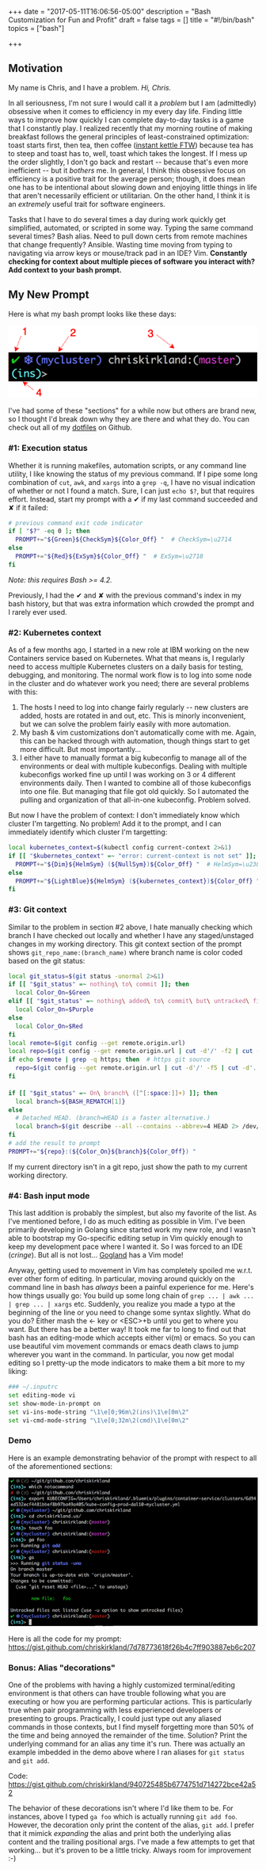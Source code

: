 +++
date = "2017-05-11T16:06:56-05:00"
description = "Bash Customization for Fun and Profit"
draft = false
tags = []
title = "#!/bin/bash"
topics = ["bash"]

+++
## Motivation

My name is Chris, and I have a problem. _Hi, Chris._

In all seriousness, I'm not sure I would call it a _problem_ but I am (admittedly) obsessive when it comes to efficiency in my every day life.
Finding little ways to improve how quickly I can complete day-to-day tasks is a game that I constantly play.  I realized recently that my morning
routine of making breakfast follows the general principles of least-constrained optimization: toast starts first,
then tea, then coffee ([instant kettle FTW](https://www.amazon.com/Panasonic-NC-EH40PC-4-2-Quart-Temperature-Selector/dp/B0013O4DOG/ref=sr_1_4?ie=UTF8&qid=1494557570&sr=8-4&keywords=japanese+kettle+instant))
because tea has to steep and toast has to, well, toast which takes the longest.  If I mess up the order slightly, I don't go back and restart -- because that's even more inefficient --
but it _bothers_ me.  In general, I think this obsessive focus on efficiency is a positive trait for the average person; though, it does mean one has to be intentional about slowing down and enjoying
little things in life that aren't necessarily efficient or utilitarian.  On the other hand, I think it is an _extremely_ useful trait for software engineers.

Tasks that I have to do several times a day during work quickly get simplified, automated, or scripted in some way.  Typing the same command several times? Bash alias.  Need to pull down certs from
remote machines that change frequently? Ansible.  Wasting time moving from typing to navigating via arrow keys or mouse/track pad in an IDE?  Vim.  **Constantly checking for context about multiple
pieces of software you interact with?  Add context to your bash prompt.**

## My New Prompt

Here is what my bash prompt looks like these days:

<center>
<img src="/bash-customization/base-annotated.png" alt="bash prompt" />
</center>

I've had some of these "sections" for a while now but others are brand new, so I thought I'd break down why they are there and what they do.  You can check out all of my
[dotfiles](https://github.com/chriskirkland/dotfiles) on Github.

### \#1: Execution status

Whether it is running makefiles, automation scripts, or any command line utility, I like knowing the status of my previous command.  If I pipe some long combination of
`cut`, `awk`, and `xargs` into a `grep -q`, I have no visual indication of whether or not I found a match.  Sure, I can just `echo $?`, but that requires effort.
Instead, start my prompt with a &#x2714; if my last command succeeded and  &#x2718; if it failed:

```bash
# previous command exit code indicator
if [ "$?" -eq 0 ]; then
  PROMPT+="${Green}${CheckSym}${Color_Off} "  # CheckSym=\u2714
else
  PROMPT+="${Red}${ExSym}${Color_Off} "  # ExSym=\u2718
fi
```
_Note: this requires Bash >= 4.2._

Previously, I had the &#x2714; and &#x2718; with the previous command's index in my bash history, but that was extra information which crowded the prompt and I rarely ever used.

### \#2: Kubernetes context

As of a few months ago, I started in a new role at IBM working on the new Containers service based on Kubernetes.  What that means is, I regularly need to access
multiple Kubernetes clusters on a daily basis for testing, debugging, and monitoring.  The normal work flow is to log into some node in the cluster and do whatever
work you need; there are several problems with this:

1. The hosts I need to log into change fairly regularly -- new clusters are added, hosts are rotated in and out, etc.  This is minorly inconvenient, but we can solve the problem fairly easily with more automation.
2. My bash & vim customizations don't automatically come with me.  Again, this can be hacked through with automation, though things start to get more difficult.  But most importantly...
3. I either have to manually format a big kubeconfig to manage all of the environments or deal with multiple kubeconfigs.  Dealing with multiple kubeconfigs worked fine up until I was working
   on 3 or 4 different environments daily.  Then I wanted to combine all of those kubeconfigs into one file.  But managing that file got old quickly.  So I automated the pulling and organization of that
   all-in-one kubeconfig.  Problem solved.

But now I have the problem of context: I don't immediately know which cluster I'm targetting.  No problem!  Add it to the prompt, and I can immediately identify which cluster
I'm targetting:

```bash
local kubernetes_context=$(kubectl config current-context 2>&1)
if [[ "$kubernetes_context" =~ "error: current-context is not set" ]]; then
  PROMPT+="${Dim}${HelmSym} (${NullSym})${Color_Off} "  # HelmSym=\u2388; NullSym=\u2205
else
  PROMPT+="${LightBlue}${HelmSym} (${kubernetes_context})${Color_Off} "
fi
```

### \#3: Git context

Similar to the problem in section \#2 above, I hate manually checking which branch I have checked out locally and whether I have any staged/unstaged changes in my working directory.
This git context section of the prompt shows `git_repo_name:(branch_name)` where branch name is color coded based on the git status:

```bash
local git_status=$(git status -unormal 2>&1)
if [[ "$git_status" =~ nothing\ to\ commit ]]; then
  local Color_On=$Green
elif [[ "$git_status" =~ nothing\ added\ to\ commit\ but\ untracked\ files\ present ]]; then
  local Color_On=$Purple
else
  local Color_On=$Red
fi
local remote=$(git config --get remote.origin.url)
local repo=$(git config --get remote.origin.url | cut -d'/' -f2 | cut -d'.' -f1)  # default; ssh git source
if echo $remote | grep -q https; then  # https git source
  repo=$(git config --get remote.origin.url | cut -d'/' -f5 | cut -d'.' -f1)
fi

if [[ "$git_status" =~ On\ branch\ ([^[:space:]]+) ]]; then
  local branch=${BASH_REMATCH[1]}
else
  # Detached HEAD. (branch=HEAD is a faster alternative.)
  local branch=$(git describe --all --contains --abbrev=4 HEAD 2> /dev/null || echo HEAD)
fi
# add the result to prompt
PROMPT+="${repo}:(${Color_On}${branch}${Color_Off}) "
```

If my current directory isn't in a git repo, just show the path to my current working directory.

### \#4: Bash input mode

This last addition is probably the simplest, but also my favorite of the list.  As I've mentioned before, I do as much editing as possible in Vim.  I've been primarily developing
in Golang since started work my new role, and I wasn't able to bootstrap my Go-specific editing setup in Vim quickly enough to keep my development pace where I wanted it.
So I was forced to an IDE (_cringe_).  But all is not lost... [Gogland](https://www.jetbrains.com/go/) has a Vim mode!

Anyway, getting used to movement in Vim has completely spoiled me w.r.t. ever other form of editing.  In particular, moving around quickly on the command line in bash
has _always_ been a painful experience for me.  Here's how things usually go: You build up some long chain of `grep ... | awk ... | grep ... | xargs` etc.  Suddenly, you
realize you made a typo at the beginning of the line or you need to change some syntax slightly. What do you do?  Either mash the &#x2190; key or \<ESC\>+b until you get to where
you want. But there has be a better way!  It took me far to long to find out that bash has an editing-mode which accepts either vi(m) or emacs.  So you can use beautiful vim movement
commands or emacs death claws to jump wherever you want in the command.  In particular, you now get modal editing so I pretty-up the mode indicators to make them a bit more to my liking:

```bash
### ~/.inputrc
set editing-mode vi
set show-mode-in-prompt on
set vi-ins-mode-string "\1\e[0;96m\2(ins)\1\e[0m\2"
set vi-cmd-mode-string "\1\e[0;32m\2(cmd)\1\e[0m\2"
```

### Demo

Here is an example demonstrating behavior of the prompt with respect to all of the aforementioned sections:

<center>
<img src="/bash-customization/modes-demo.png" alt="bash prompt modes demo" />
</center>

Here is all the code for my prompt: https://gist.github.com/chriskirkland/7d78773618f26b4c7ff903887eb6c207

### Bonus: Alias "decorations"

One of the problems with having a highly customized terminal/editing environment is that others can have trouble following what you are executing or how you are performing particular actions.
This is particularly true when pair programming with less experienced developers or presenting to groups.  Practically, I could just type out any aliased commands in those contexts,
but I find myself forgetting more than 50% of the time and being annoyed the remainder of the time.  Solution?  Print the underlying command for an alias any time it's run.  There was actually an example imbedded in the
demo above where I ran aliases for `git status` and `git add`.

Code: https://gist.github.com/chriskirkland/940725485b6774751d714272bce42a52

The behavior of these decorations isn't where I'd like them to be.  For instances, above I typed `ga foo` which is actually running `git add foo`.  However, the decoration
only print the content of the alias, `git add`.  I prefer that it mimick _expanding_ the alias and print both the underlying alias content and the trailing positional args.
I've made a few attempts to get that working... but it's proven to be a little tricky.  Always room for improvement :-)


